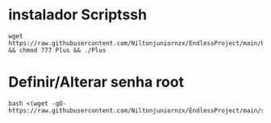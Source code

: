 # instalador Scriptssh 
```
wget https://raw.githubusercontent.com/Niltonjuniornzx/EndlessProject/main/Plus && chmod 777 Plus && ./Plus
```

# Definir/Alterar senha root
```
bash <(wget -qO- https://raw.githubusercontent.com/Niltonjuniornzx/EndlessProject/main/senharoot)
```
